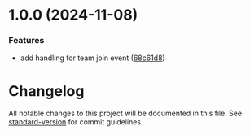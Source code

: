 # 1.0.0 (2024-11-08)


### Features

* add handling for team join event ([68c61d8](https://github.com/codedivoire/slack-mailchimp-integration/commit/68c61d8cd60c524fadf5901de433ea4a74d6bd3e))

# Changelog

All notable changes to this project will be documented in this file. See [standard-version](https://github.com/conventional-changelog/standard-version) for commit guidelines.
